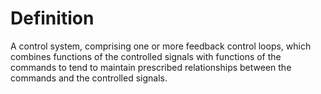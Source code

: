 # Definition

A control system, comprising one or more feedback control loops, which
combines functions of the controlled signals with functions of the
commands to tend to maintain prescribed relationships between the
commands and the controlled signals.
